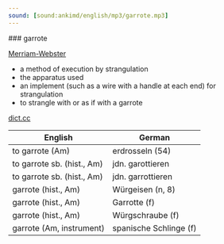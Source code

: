 ```yaml
---
sound: [sound:ankimd/english/mp3/garrote.mp3]
---
```


\### garrote

[Merriam-Webster](https://www.merriam-webster.com/dictionary/garrote)

- a method of execution by strangulation
- the apparatus used
- an implement (such as a wire with a handle at each end) for strangulation
- to strangle with or as if with a garrote

[dict.cc](https://www.dict.cc/garrote)

| English        | German       |
| -------------- | ------------ |
| to garrote (Am) | erdrosseln (54) |
| to garrote sb. (hist., Am) | jdn. garottieren |
| to garrote sb. (hist., Am) | jdn. garrottieren |
| garrote (hist., Am) | Würgeisen (n, 8) |
| garrote (hist., Am) | Garrotte (f) |
| garrote (hist., Am) | Würgschraube (f) |
| garrote (Am, instrument) | spanische Schlinge (f) |
